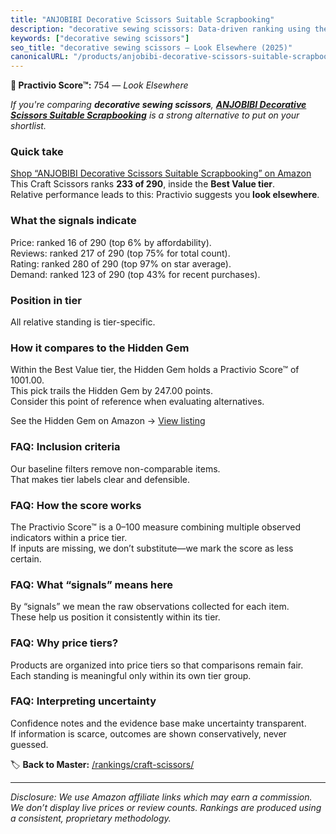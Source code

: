 ```yaml
---
title: "ANJOBIBI Decorative Scissors Suitable Scrapbooking"
description: "decorative sewing scissors: Data-driven ranking using the Practivio Score™. Positioned by quality, value, demand, findability, momentum."
keywords: ["decorative sewing scissors"]
seo_title: "decorative sewing scissors — Look Elsewhere (2025)"
canonicalURL: "/products/anjobibi-decorative-scissors-suitable-scrapbooking-B0DNXLCV2F/"
---
```


**🚫 Practivio Score™:** 754 — _Look Elsewhere_


*If you're comparing **decorative sewing scissors**, **[ANJOBIBI Decorative Scissors Suitable Scrapbooking](https://www.amazon.com/dp/B0DNXLCV2F?tag=practivio-20)** is a strong alternative to put on your shortlist.*
### Quick take
[Shop “ANJOBIBI Decorative Scissors Suitable Scrapbooking” on Amazon](https://www.amazon.com/dp/B0DNXLCV2F?tag=practivio-20)
This Craft Scissors ranks **233 of 290**, inside the **Best Value tier**.  
Relative performance leads to this: Practivio suggests you **look elsewhere**.

### What the signals indicate
Price: ranked 16 of 290 (top 6% by affordability).  
Reviews: ranked 217 of 290 (top 75% for total count).  
Rating: ranked 280 of 290 (top 97% on star average).  
Demand: ranked 123 of 290 (top 43% for recent purchases).

### Position in tier
All relative standing is tier-specific.

### How it compares to the Hidden Gem
Within the Best Value tier, the Hidden Gem holds a Practivio Score™ of 1001.00.  
This pick trails the Hidden Gem by 247.00 points.  
Consider this point of reference when evaluating alternatives.  

See the Hidden Gem on Amazon → [View listing](https://www.amazon.com/dp/B01BRGUAT6?tag=practivio-20)

### FAQ: Inclusion criteria
Our baseline filters remove non-comparable items.  
That makes tier labels clear and defensible.

### FAQ: How the score works
The Practivio Score™ is a 0–100 measure combining multiple observed indicators within a price tier.  
If inputs are missing, we don’t substitute—we mark the score as less certain.

### FAQ: What “signals” means here
By “signals” we mean the raw observations collected for each item.  
These help us position it consistently within its tier.

### FAQ: Why price tiers?
Products are organized into price tiers so that comparisons remain fair.  
Each standing is meaningful only within its own tier group.

### FAQ: Interpreting uncertainty
Confidence notes and the evidence base make uncertainty transparent.  
If information is scarce, outcomes are shown conservatively, never guessed.


🏷️ **Back to Master:** [/rankings/craft-scissors/](/rankings/craft-scissors/)

---
_Disclosure: We use Amazon affiliate links which may earn a commission. We don’t display live prices or review counts. Rankings are produced using a consistent, proprietary methodology._
